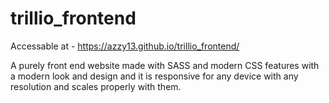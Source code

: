 # trillio_frontend

Accessable at - 
https://azzy13.github.io/trillio_frontend/

A purely front end website made with SASS and modern CSS features with a modern look and design and it is responsive for any device with any resolution and scales properly with them.
